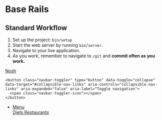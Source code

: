 # Base Rails

## Standard Workflow

 1. Set up the project: `bin/setup`
 1. Start the web server by running `bin/server`.
 1. Navigate to your live application.
 1. As you work, remember to navigate to `/git` and **commit often as you work.**

<nav class="navbar navbar-expand-lg navbar-light bg-light mb-4">
  <div class="container">
    <a class="navbar-brand" href="/">
      Nosh
    </a>

    <button class="navbar-toggler" type="button" data-toggle="collapse" data-target="#collapsible-nav-links" aria-controls="collapsible-nav-links" aria-expanded="false" aria-label="Toggle navigation">
      <span class="navbar-toggler-icon"></span>
    </button>

  <div class="collapse navbar-collapse" id="collapsible-nav-links">
      <ul class="navbar-nav mr-auto">
        <li class="nav-item dropdown">
          <a class="nav-link dropdown-toggle" href="#" id="navbarDropdown" role="button" data-toggle="dropdown" aria-haspopup="true" aria-expanded="false">
            Menu
          </a>
          <div class="dropdown-menu" aria-labelledby="navbarDropdown">
            <a href="/restaurants" class="dropdown-item">
              Diets
            </a>
            <a href="/restaurants" class="dropdown-item">
              Restaurants
            </a>
          </div>
        </li>
      </ul>
    </div> <!-- .navbar-collapse -->
  </div> <!-- .container -->
</nav>